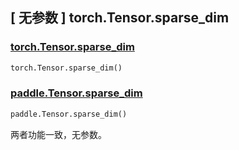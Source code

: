 ## [ 无参数 ] torch.Tensor.sparse_dim

### [torch.Tensor.sparse_dim](https://pytorch.org/docs/stable/generated/torch.Tensor.sparse_dim.html#torch.Tensor.sparse_dim)

```python
torch.Tensor.sparse_dim()
```

### [paddle.Tensor.sparse_dim](https://www.paddlepaddle.org.cn/documentation/docs/zh/develop/api/paddle/Tensor_cn.html)

```python
paddle.Tensor.sparse_dim()
```

两者功能一致，无参数。
